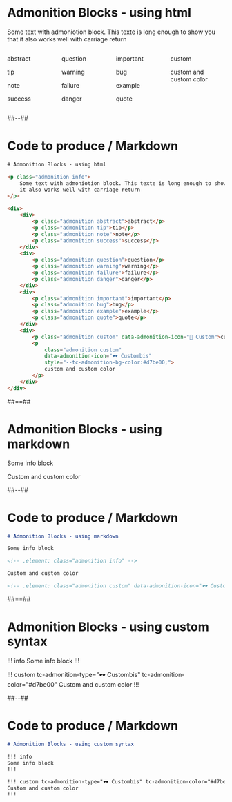 # Admonition Blocks - using html

<p class="admonition info">
Some text with admoniotion block. This texte is long enough to show you that it also works well with carriage return
</p>

<div style="display:grid;grid-template-columns: 1fr 1fr 1fr 1fr ;">
    <div>
        <p class="admonition abstract">abstract</p>
        <p class="admonition tip">tip</p>
        <p class="admonition note">note</p>
        <p class="admonition success">success</p>
    </div>
    <div>
        <p class="admonition question">question</p>
        <p class="admonition warning">warning</p>
        <p class="admonition failure">failure</p>
        <p class="admonition danger">danger</p>
    </div>
    <div>
        <p class="admonition important">important</p>
        <p class="admonition bug">bug</p>
        <p class="admonition example">example</p>
        <p class="admonition quote">quote</p>
    </div>
    <div>
        <p class="admonition custom" data-admonition-icon="🐼 Custom">custom</p>
        <p class="admonition custom" data-admonition-icon="🕶️ Custombis" style="--tc-admonition-bg-color:#d7be00;">custom and custom color</p>
    </div>
</div>

##--##

<!-- .slide: class="with-code" -->

# Code to produce / Markdown

```html
# Admonition Blocks - using html

<p class="admonition info">
    Some text with admoniotion block. This texte is long enough to show you that
    it also works well with carriage return
</p>

<div>
    <div>
        <p class="admonition abstract">abstract</p>
        <p class="admonition tip">tip</p>
        <p class="admonition note">note</p>
        <p class="admonition success">success</p>
    </div>
    <div>
        <p class="admonition question">question</p>
        <p class="admonition warning">warning</p>
        <p class="admonition failure">failure</p>
        <p class="admonition danger">danger</p>
    </div>
    <div>
        <p class="admonition important">important</p>
        <p class="admonition bug">bug</p>
        <p class="admonition example">example</p>
        <p class="admonition quote">quote</p>
    </div>
    <div>
        <p class="admonition custom" data-admonition-icon="🐼 Custom">custom</p>
        <p
            class="admonition custom"
            data-admonition-icon="🕶️ Custombis"
            style="--tc-admonition-bg-color:#d7be00;">
            custom and custom color
        </p>
    </div>
</div>
```

##==##

# Admonition Blocks - using markdown

Some info block

<!-- .element: class="admonition info" -->

Custom and custom color

<!-- .element: class="admonition custom" data-admonition-icon="🕶️ Custombis" style="--tc-admonition-bg-color:#d7be00;" -->

##--##

<!-- .slide: class="with-code" -->

# Code to produce / Markdown

```markdown
# Admonition Blocks - using markdown

Some info block

<!-- .element: class="admonition info" -->

Custom and custom color

<!-- .element: class="admonition custom" data-admonition-icon="🕶️ Custombis" style="--tc-admonition-bg-color:#d7be00;" -->
```

##==##

# Admonition Blocks - using custom syntax

!!! info
Some info block
!!!

!!! custom tc-admonition-type="🕶️ Custombis" tc-admonition-color="#d7be00"
Custom and custom color
!!!

##--##

<!-- .slide: class="with-code" -->

# Code to produce / Markdown

```markdown
# Admonition Blocks - using custom syntax

!!! info
Some info block
!!!

!!! custom tc-admonition-type="🕶️ Custombis" tc-admonition-color="#d7be00"
Custom and custom color
!!!
```
